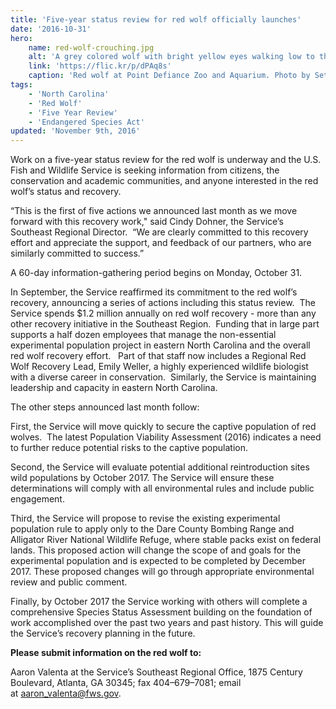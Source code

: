 ```yaml
---
title: 'Five-year status review for red wolf officially launches'
date: '2016-10-31'
hero:
    name: red-wolf-crouching.jpg
    alt: 'A grey colored wolf with bright yellow eyes walking low to the ground.'
    link: 'https://flic.kr/p/dPAq8s'
    caption: 'Red wolf at Point Defiance Zoo and Aquarium. Photo by Seth Bynum, PDZA.'
tags:
    - 'North Carolina'
    - 'Red Wolf'
    - 'Five Year Review'
    - 'Endangered Species Act'
updated: 'November 9th, 2016'
---
```

Work on a five-year status review for the red wolf is underway and the U.S. Fish and Wildlife Service is seeking information from citizens, the conservation and academic communities, and anyone interested in the red wolf’s status and recovery.  

“This is the first of five actions we announced last month as we move forward with this recovery work," said Cindy Dohner, the Service’s Southeast Regional Director.  “We are clearly committed to this recovery effort and appreciate the support, and feedback of our partners, who are similarly committed to success.” 

A 60-day information-gathering period begins on Monday, October 31.

In September, the Service reaffirmed its commitment to the red wolf’s recovery, announcing a series of actions including this status review.  The Service spends $1.2 million annually on red wolf recovery - more than any other recovery initiative in the Southeast Region.  Funding that in large part supports a half dozen employees that manage the non-essential experimental population project in eastern North Carolina and the overall red wolf recovery effort.   Part of that staff now includes a Regional Red Wolf Recovery Lead, Emily Weller, a highly experienced wildlife biologist with a diverse career in conservation.  Similarly, the Service is maintaining leadership and capacity in eastern North Carolina.  

The other steps announced last month follow:  

First, the Service will move quickly to secure the captive population of red wolves.  The latest Population Viability Assessment (2016) indicates a need to further reduce potential risks to the captive population.

Second, the Service will evaluate potential additional reintroduction sites wild populations by October 2017\. The Service will ensure these determinations will comply with all environmental rules and include public engagement.

Third, the Service will propose to revise the existing experimental population rule to apply only to the Dare County Bombing Range and Alligator River National Wildlife Refuge, where stable packs exist on federal lands. This proposed action will change the scope of and goals for the experimental population and is expected to be completed by December 2017\. These proposed changes will go through appropriate environmental review and public comment.

Finally, by October 2017 the Service working with others will complete a comprehensive Species Status Assessment building on the foundation of work accomplished over the past two years and past history. This will guide the Service’s recovery planning in the future.

**Please submit information on the red wolf to:**  

Aaron Valenta at the Service’s Southeast Regional Office, 1875 Century Boulevard, Atlanta, GA 30345; fax 404–679–7081; email at [aaron_valenta@fws.gov](mailto:aaron_valenta@fws.gov).

